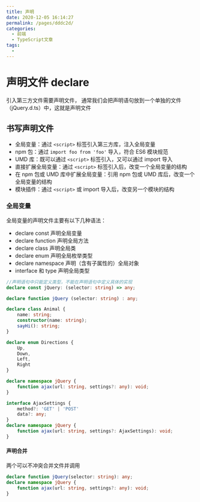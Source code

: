 ```yaml
---
title: 声明
date: 2020-12-05 16:14:27
permalink: /pages/dddc2d/
categories:
  - 前端
  - TypeScript文章
tags:
  - 
---
```


# 声明文件 declare
引入第三方文件需要声明文件，
通常我们会把声明语句放到一个单独的文件（jQuery.d.ts）中，这就是声明文件

## 书写声明文件
+ 全局变量：通过 `<script>` 标签引入第三方库，注入全局变量
+ npm 包：通过 `import foo from 'foo'` 导入，符合 ES6 模块规范
+ UMD 库：既可以通过 `<script>` 标签引入，又可以通过 import 导入
+ 直接扩展全局变量：通过 `<script>` 标签引入后，改变一个全局变量的结构
+ 在 npm 包或 UMD 库中扩展全局变量：引用 npm 包或 UMD 库后，改变一个全局变量的结构
+ 模块插件：通过 `<script>` 或 import 导入后，改变另一个模块的结构

### 全局变量
全局变量的声明文件主要有以下几种语法：
+ declare const 声明全局变量
+ declare function 声明全局方法
+ declare class 声明全局类
+ declare enum 声明全局枚举类型
+ declare namespace 声明（含有子属性的）全局对象
+ interface 和 type 声明全局类型
```TypeScript 
//声明语句中只能定义类型，不能在声明语句中定义具体的实现
declare const jQuery: (selector: string) => any;

declare function jQuery (selector: string) : any;

declare class Animal {
    name: string;
    constructor(name: string);
    sayHi(): string;
}

declare enum Directions {
    Up,
    Down,
    Left,
    Right
}

declare namespace jQuery {
    function ajax(url: string, settings?: any): void;
}

interface AjaxSettings {
    method?: 'GET' | 'POST'
    data?: any;
}
declare namespace jQuery {
    function ajax(url: string, settings?: AjaxSettings): void;
}
```
#### 声明合并

两个可以不冲突合并文件并调用
```TypeScript
declare function jQuery(selector: string): any;
declare namespace jQuery {
    function ajax(url: string, settings?: any): void;
}
```